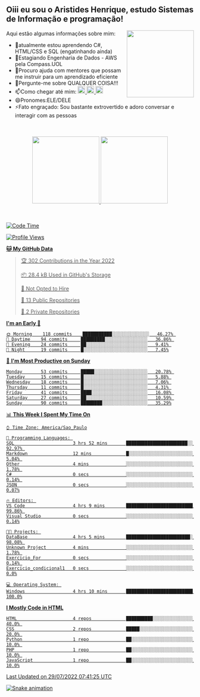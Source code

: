 ## Oiii eu sou o Aristides Henrique, estudo Sistemas de Informação e programação!

<div >
Aqui estão algumas informações sobre mim:<img align="right" height="180em" src="https://user-images.githubusercontent.com/97318481/177042589-45d62122-82a9-4a32-b3a7-87b322825b2f.png">
</div>

- 🌱atualmente estou aprendendo C#, HTML/CSS e SQL (engatinhando ainda)
- 👯Estagiando Engenharia de Dados - AWS pela Compass.UOL
- 🤔Procuro ajuda com mentores que possam me instruir para um aprendizado eficiente
- 💬Pergunte-me sobre QUALQUER COISA!!!
- 📫Como chegar até mim:
  <a href="https://www.instagram.com/aryhenry/" target="_blank">
  <img src="https://img.shields.io/badge/-Instagram-%23E4405F?style=for-the-badge&logo=instagram&logoColor=black" height="20px">
  </a>
  <a href="https://www.linkedin.com/in/aristides-henrique/" target="_blank">
  <img src="https://img.shields.io/badge/-LinkedIn-%230077B5?style=for-the-badge&logo=linkedin&logoColor=black" height="20px">
  </a> 
  <a href="mailto:arihenriqueuna@gmail.com">
  <img src="https://img.shields.io/badge/-Gmail-%23333?style=for-the-badge&logo=gmail&logoColor=white" height="20px">
  </a>
- 😄Pronomes:ELE/DELE
- ⚡Fato engraçado: Sou bastante extrovertido e adoro conversar e interagir com as pessoas
<br/>
<br/>
<div align="center">
  <a href="https://github.com/arihenrique">
  <img height="180em" src="https://github-readme-stats.vercel.app/api?username=arihenrique&show_icons=true&theme=dracula&include_all_commits=true&count_private=true"/>
  <img height="180em" src="https://github-readme-stats.vercel.app/api/top-langs/?username=arihenrique&layout=compact&langs_count=7&theme=dracula"/>
</div><br/><br/>

<!--START_SECTION:waka-->
![Code Time](http://img.shields.io/badge/Code%20Time-22%20hrs%2048%20mins-blue)

![Profile Views](http://img.shields.io/badge/Profile%20Views-6-blue)

**🐱 My GitHub Data** 

> 🏆 302 Contributions in the Year 2022
 > 
> 📦 28.4 kB Used in GitHub's Storage 
 > 
> 🚫 Not Opted to Hire
 > 
> 📜 13 Public Repositories 
 > 
> 🔑 2 Private Repositories  
 > 
**I'm an Early 🐤** 

```text
🌞 Morning    118 commits    ███████████░░░░░░░░░░░░░░   46.27% 
🌆 Daytime    94 commits     █████████░░░░░░░░░░░░░░░░   36.86% 
🌃 Evening    24 commits     ██░░░░░░░░░░░░░░░░░░░░░░░   9.41% 
🌙 Night      19 commits     █░░░░░░░░░░░░░░░░░░░░░░░░   7.45%

```
📅 **I'm Most Productive on Sunday** 

```text
Monday       53 commits     █████░░░░░░░░░░░░░░░░░░░░   20.78% 
Tuesday      15 commits     █░░░░░░░░░░░░░░░░░░░░░░░░   5.88% 
Wednesday    18 commits     █░░░░░░░░░░░░░░░░░░░░░░░░   7.06% 
Thursday     11 commits     █░░░░░░░░░░░░░░░░░░░░░░░░   4.31% 
Friday       41 commits     ████░░░░░░░░░░░░░░░░░░░░░   16.08% 
Saturday     27 commits     ██░░░░░░░░░░░░░░░░░░░░░░░   10.59% 
Sunday       90 commits     ████████░░░░░░░░░░░░░░░░░   35.29%

```


📊 **This Week I Spent My Time On** 

```text
⌚︎ Time Zone: America/Sao_Paulo

💬 Programming Languages: 
SQL                      3 hrs 52 mins       ███████████████████████░░   92.97% 
Markdown                 12 mins             █░░░░░░░░░░░░░░░░░░░░░░░░   5.04% 
Other                    4 mins              ░░░░░░░░░░░░░░░░░░░░░░░░░   1.78% 
C#                       0 secs              ░░░░░░░░░░░░░░░░░░░░░░░░░   0.14% 
JSON                     0 secs              ░░░░░░░░░░░░░░░░░░░░░░░░░   0.07%

🔥 Editors: 
VS Code                  4 hrs 9 mins        █████████████████████████   99.86% 
Visual Studio            0 secs              ░░░░░░░░░░░░░░░░░░░░░░░░░   0.14%

🐱‍💻 Projects: 
DataBase                 4 hrs 5 mins        ████████████████████████░   98.08% 
Unknown Project          4 mins              ░░░░░░░░░░░░░░░░░░░░░░░░░   1.78% 
Exercicio_For            0 secs              ░░░░░░░░░░░░░░░░░░░░░░░░░   0.14% 
Exercicio_condicional1   0 secs              ░░░░░░░░░░░░░░░░░░░░░░░░░   0.0%

💻 Operating System: 
Windows                  4 hrs 10 mins       █████████████████████████   100.0%

```

**I Mostly Code in HTML** 

```text
HTML                     4 repos             ██████████░░░░░░░░░░░░░░░   40.0% 
CSS                      2 repos             █████░░░░░░░░░░░░░░░░░░░░   20.0% 
Python                   1 repo              ██░░░░░░░░░░░░░░░░░░░░░░░   10.0% 
PHP                      1 repo              ██░░░░░░░░░░░░░░░░░░░░░░░   10.0% 
JavaScript               1 repo              ██░░░░░░░░░░░░░░░░░░░░░░░   10.0%

```



 Last Updated on 29/07/2022 07:41:25 UTC
<!--END_SECTION:waka-->

![Snake animation](https://github.com/arihenrique/arihenrique/blob/output/github-contribution-grid-snake.svg)
